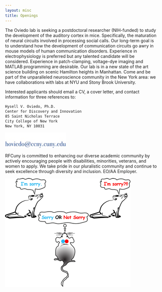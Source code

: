 ```yaml
---
layout: misc
title: Openings
---
```



The Oviedo lab is seeking a postdoctoral researcher (NIH-funded) to study the development of the auditory cortex in mice. Specifically, the maturation of neural circuits involved in processing social calls. Our long-term goal is to understand how the development of communication circuits go awry in mouse models of human communication disorders. Experience in electrophysiology is preferred but any talented candidate will be considered. Experience in patch-clamping, voltage-dye imaging and MATLAB programming are desirable. Our lab is in a new state of the art science building on scenic Hamilton heights in Manhattan. Come and be part of the unparalleled neuroscience community in the New York area: we have collaborations with labs at NYU and Stony Brook University.


Interested applicants should email a CV, a cover letter, and contact information for three references to:



    Hysell V. Oviedo, Ph.D.
    Center for Discovery and Innovation
    85 Saint Nicholas Terrace
    City College of New York
    New York, NY 10031

![email](/images/contact.jpg)

RFCuny is committed to enhancing our diverse academic community by actively encouraging people with disabilities, minorities, veterans, and women to apply.  We take pride in our pluralistic community and continue to seek excellence through diversity and inclusion. EO/AA Employer.

![](/images/job_promo-411.png)
